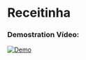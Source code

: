 # Receitinha

### Demostration Vídeo:
[![Demo](https://img.youtube.com/vi/nmUA2IlwZqo/0.jpg)](https://youtu.be/nmUA2IlwZqo)
